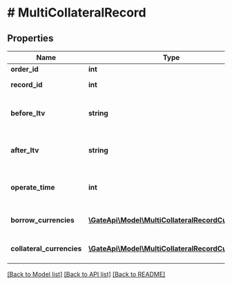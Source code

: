 # # MultiCollateralRecord

## Properties

Name | Type | Description | Notes
------------ | ------------- | ------------- | -------------
**order_id** | **int** | Order ID | [optional] 
**record_id** | **int** | Collateral record ID | [optional] 
**before_ltv** | **string** | The collateral ratio before adjustment | [optional] 
**after_ltv** | **string** | The collateral ratio before adjustment | [optional] 
**operate_time** | **int** | Operation time, timestamp in seconds. | [optional] 
**borrow_currencies** | [**\GateApi\Model\MultiCollateralRecordCurrency[]**](MultiCollateralRecordCurrency.md) | Borrowing Currency List | [optional] 
**collateral_currencies** | [**\GateApi\Model\MultiCollateralRecordCurrency[]**](MultiCollateralRecordCurrency.md) | Collateral Currency List | [optional] 

[[Back to Model list]](../../README.md#documentation-for-models) [[Back to API list]](../../README.md#documentation-for-api-endpoints) [[Back to README]](../../README.md)
